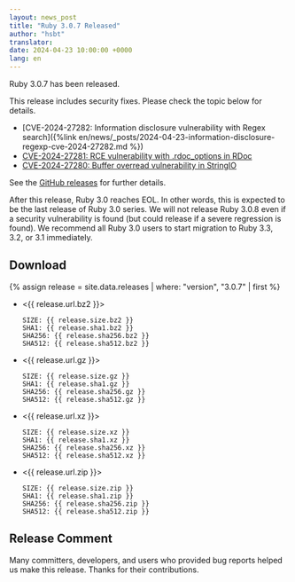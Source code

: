 ```yaml
---
layout: news_post
title: "Ruby 3.0.7 Released"
author: "hsbt"
translator:
date: 2024-04-23 10:00:00 +0000
lang: en
---
```


Ruby 3.0.7 has been released.

This release includes security fixes.
Please check the topic below for details.

* [CVE-2024-27282: Information disclosure vulnerability with Regex search]({%link en/news/_posts/2024-04-23-information-disclosure-regexp-cve-2024-27282.md %})
* [CVE-2024-27281: RCE vulnerability with .rdoc_options in RDoc](https://www.ruby-lang.org/en/news/2024/03/21/rce-rdoc-cve-2024-27281/)
* [CVE-2024-27280: Buffer overread vulnerability in StringIO](https://www.ruby-lang.org/en/news/2024/03/21/buffer-overread-cve-2024-27280/)

See the [GitHub releases](https://github.com/ruby/ruby/releases/tag/v3_0_7) for further details.

After this release, Ruby 3.0 reaches EOL. In other words, this is expected to be the last release of Ruby 3.0 series.
We will not release Ruby 3.0.8 even if a security vulnerability is found (but could release if a severe regression is found).
We recommend all Ruby 3.0 users to start migration to Ruby 3.3, 3.2, or 3.1 immediately.

## Download

{% assign release = site.data.releases | where: "version", "3.0.7" | first %}

* <{{ release.url.bz2 }}>

      SIZE: {{ release.size.bz2 }}
      SHA1: {{ release.sha1.bz2 }}
      SHA256: {{ release.sha256.bz2 }}
      SHA512: {{ release.sha512.bz2 }}

* <{{ release.url.gz }}>

      SIZE: {{ release.size.gz }}
      SHA1: {{ release.sha1.gz }}
      SHA256: {{ release.sha256.gz }}
      SHA512: {{ release.sha512.gz }}

* <{{ release.url.xz }}>

      SIZE: {{ release.size.xz }}
      SHA1: {{ release.sha1.xz }}
      SHA256: {{ release.sha256.xz }}
      SHA512: {{ release.sha512.xz }}

* <{{ release.url.zip }}>

      SIZE: {{ release.size.zip }}
      SHA1: {{ release.sha1.zip }}
      SHA256: {{ release.sha256.zip }}
      SHA512: {{ release.sha512.zip }}

## Release Comment

Many committers, developers, and users who provided bug reports helped us make this release.
Thanks for their contributions.
